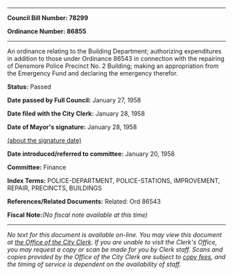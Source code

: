 

********

**Council Bill Number: 78299**
   
**Ordinance Number: 86855**
********

 An ordinance relating to the Building Department; authorizing expenditures in addition to those under Ordinance 86543 in connection with the repairing of Densmore Police Precinct No. 2 Building; making an appropriation from the Emergency Fund and declaring the emergency therefor.

**Status:** Passed
   
**Date passed by Full Council:** January 27, 1958
   
**Date filed with the City Clerk:** January 28, 1958
   
**Date of Mayor's signature:** January 28, 1958
   
[(about the signature date)](/~public/approvaldate.htm)
   
   
   
**Date introduced/referred to committee:** January 20, 1958
   
**Committee:** Finance
   
   
**Index Terms:** POLICE-DEPARTMENT, POLICE-STATIONS, IMPROVEMENT, REPAIR, PRECINCTS, BUILDINGS

**References/Related Documents:** Related: Ord 86543

**Fiscal Note:**_(No fiscal note available at this time)_
********

_No text for this document is available on-line. You may view this document at [the Office of the City Clerk](http://www.seattle.gov/leg/clerk/contactUs.htm). If you are unable to visit the Clerk's Office, you may request a copy or scan be made for you by Clerk staff. Scans and copies provided by the Office of the City Clerk are subject to [copy fees](http://clerk.seattle.gov/~public/clerkfees.htm), and the timing of service is dependent on the availability of staff._

